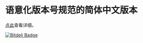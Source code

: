 语意化版本号规范的简体中文版本
============


[点此](https://github.com/Wayou/semver_zh_CN/blob/master/semver_zh_CN.md)查看详细。


[![Bitdeli Badge](https://d2weczhvl823v0.cloudfront.net/Wayou/semver_zh_cn/trend.png)](https://bitdeli.com/free "Bitdeli Badge")

